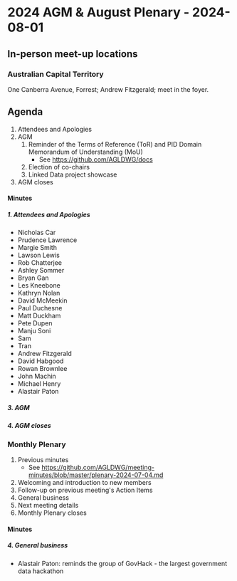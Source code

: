 # 2024 AGM & August Plenary - 2024-08-01

## In-person meet-up locations
### Australian Capital Territory
One Canberra Avenue, Forrest; Andrew Fitzgerald; meet in the foyer.

## Agenda

1. Attendees and Apologies
2. AGM
    1. Reminder of the Terms of Reference (ToR) and PID Domain Memorandum of Understanding (MoU)
       * See <https://github.com/AGLDWG/docs>
    3. Election of co-chairs
    4. Linked Data project showcase
3. AGM closes

#### Minutes

##### 1. Attendees and Apologies
* Nicholas Car
* Prudence Lawrence
* Margie Smith
* Lawson Lewis
* Rob Chatterjee
* Ashley Sommer
* Bryan Gan
* Les Kneebone
* Kathryn Nolan
* David McMeekin
* Paul Duchesne
* Matt Duckham
* Pete Dupen
* Manju Soni
* Sam
* Tran
* Andrew Fitzgerald
* David Habgood
* Rowan Brownlee
* John Machin
* Michael Henry
* Alastair Paton

##### 3. AGM
##### 4. AGM closes

### Monthly Plenary
1. Previous minutes
    * See <https://github.com/AGLDWG/meeting-minutes/blob/master/plenary-2024-07-04.md>
2. Welcoming and introduction to new members
3. Follow-up on previous meeting's Action Items
4. General business
5. Next meeting details
6. Monthly Plenary closes

#### Minutes

##### 4. General business 

* Alastair Paton: reminds the group of GovHack - the largest government data hackathon

